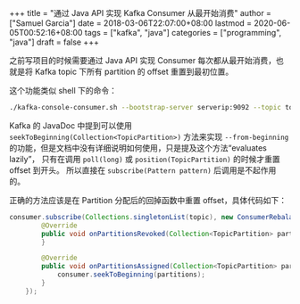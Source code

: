 +++
title = "通过 Java API 实现 Kafka Consumer 从最开始消费"
author = ["Samuel Garcia"]
date = 2018-03-06T22:07:00+08:00
lastmod = 2020-06-05T00:52:16+08:00
tags = ["kafka", "java"]
categories = ["programming", "java"]
draft = false
+++

之前写项目的时候需要通过 Java API 实现 Consumer 每次都从最开始消费，也就是将 Kafka topic 下所有 partition 的 offset 重置到最初位置。

<!--more-->

这个功能类似 shell 下的命令：

```sh
./kafka-console-consumer.sh --bootstrap-server serverip:9092 --topic topic --from-beginning
```

Kafka 的 JavaDoc 中提到可以使用 `seekToBeginning(Collection<TopicPartition>)` 方法来实现 `--from-beginning` 的功能，但是文档中没有详细说明如何使用，只是提及这个方法“evaluates lazily”， 只有在调用 `poll(long)` 或 `position(TopicPartition)` 的时候才重置 offset 到开头。
所以直接在 `subscribe(Pattern pattern)` 后调用是不起作用的。

正确的方法应该是在 Partition 分配后的回掉函数中重置 offset，具体代码如下：

```java
consumer.subscribe(Collections.singletonList(topic), new ConsumerRebalanceListener() {
        @Override
        public void onPartitionsRevoked(Collection<TopicPartition> partitions) {
        }

        @Override
        public void onPartitionsAssigned(Collection<TopicPartition> partitions) {
            consumer.seekToBeginning(partitions);
        }
    });
```

